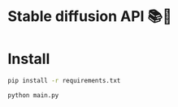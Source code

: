 # Stable diffusion API 📚🔎
# Install

```bash
pip install -r requirements.txt
```

```bash
python main.py
```

